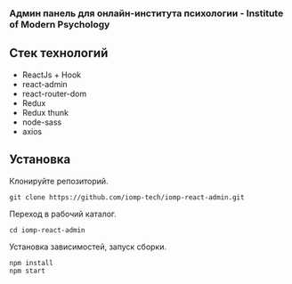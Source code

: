 ### Админ панель для онлайн-института психологии - Institute of Modern Psychology

## Стек технологий

* ReactJs + Hook
* react-admin
* react-router-dom
* Redux
* Redux thunk
* node-sass
* axios

## Установка
Клонируйте репозиторий.
```
git clone https://github.com/iomp-tech/iomp-react-admin.git
```

Переход в рабочий каталог.
```
cd iomp-react-admin
```

Установка зависимостей, запуск сборки.
```
npm install
npm start
```
